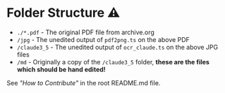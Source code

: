 # Folder Structure ⚠️

- `./*.pdf` - The original PDF file from archive.org
- `/jpg` - The unedited output of `pdf2png.ts` on the above PDF
- `/claude3_5` - The unedited output of `ocr_claude.ts` on the above JPG files
- `/md` - Originally a copy of the `/claude3_5` folder, **these are the files which should be hand edited!**

See *"How to Contribute"* in the root README.md file.
